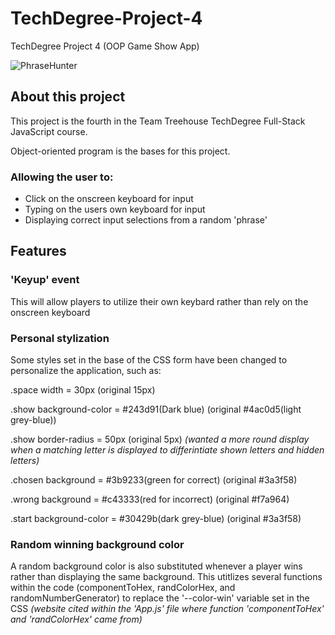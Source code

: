 # TechDegree-Project-4
TechDegree Project 4 (OOP Game Show App)

![PhraseHunter](https://github.com/LilCappi/TechDegree-Project-4/assets/110640816/662cb4c7-413f-4307-a80a-967c6cc84e79)
## About this project

This project is the fourth in the Team Treehouse TechDegree Full-Stack JavaScript course.

Object-oriented program is the bases for this project.

### Allowing the user to:

* Click on the onscreen keyboard for input
* Typing on the users own keyboard for input
* Displaying correct input selections from a random 'phrase'

## Features
### 'Keyup' event

This will allow players to utilize their own keybard rather than rely on the onscreen keyboard

### Personal stylization

Some styles set in the base of the CSS form have been changed to personalize the application, such as:

.space width = 30px (original 15px)

.show background-color = #243d91(Dark blue) (original #4ac0d5(light grey-blue))

.show border-radius = 50px (original 5px) 
*(wanted a more round display when a matching letter is displayed to differintiate shown letters and hidden letters)*

.chosen background = #3b9233(green for correct) (original #3a3f58)

.wrong background = #c43333(red for incorrect) (original #f7a964)

.start background-color = #30429b(dark grey-blue) (original #3a3f58)

### Random winning background color

A random background color is also substituted whenever a player wins rather than displaying the same background.
This utitlizes several functions within the code (componentToHex, randColorHex, and randomNumberGenerator) to replace the '--color-win' variable set in the CSS
*(website cited within the 'App.js' file where function 'componentToHex' and 'randColorHex' came from)*

